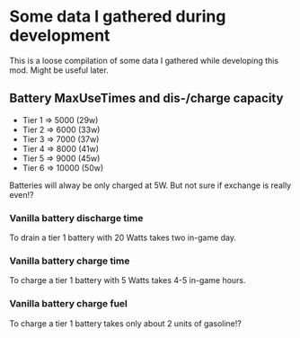 # Some data I gathered during development

This is a loose compilation of some data I gathered
while developing this mod. Might be useful later.

## Battery MaxUseTimes and dis-/charge capacity

- Tier 1 => 5000 (29w)
- Tier 2 => 6000 (33w)
- Tier 3 => 7000 (37w)
- Tier 4 => 8000 (41w)
- Tier 5 => 9000 (45w)
- Tier 6 => 10000 (50w)

Batteries will alway be only charged at 5W.
But not sure if exchange is really even!?

### Vanilla battery discharge time

To drain a tier 1 battery with
20 Watts takes two in-game day.

### Vanilla battery charge time

To charge a tier 1 battery with
5 Watts takes 4-5 in-game hours.

### Vanilla battery charge fuel

To charge a tier 1 battery takes
only about 2 units of gasoline!?
